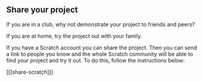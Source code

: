 ## Share your project

If you are in a club, why not demonstrate your project to friends and peers?

If you are at home, try the project out with your family. 

If you have a Scratch account you can share the project. Then you can send a link to people you know and the whole Scratch community will be able to find your project and try it out. To do this, follow the instructions below:

[[[share-scratch]]]
